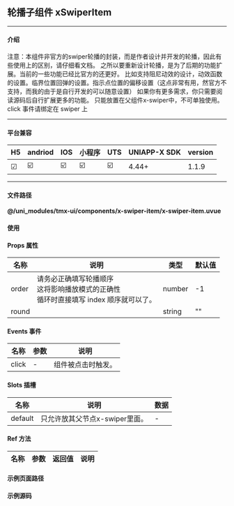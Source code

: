 
## 轮播子组件 xSwiperItem

***

#### 介绍

注意：本组件非官方的swiper轮播的封装，而是作者设计并开发的轮播，因此有些使用上的区别，请仔细看文档。
之所以要重新设计轮播，是为了后期的功能扩展。当前的一些功能已经比官方的还更好。
比如支持阻尼动效的设计，动效函数的设置。临界位置回弹的设置。指示点位置的偏移设置（这点非常有用，然官方不支持，而我的由于是自行开发的可以随意设置）
如果你有更多需求，你只需要阅读源码后自行扩展更多的功能。
只能放置在父组件x-swiper中，不可单独使用。
click 事件请绑定在 swiper 上

***

#### 平台兼容

| H5 | andriod | IOS | 小程序 | UTS | UNIAPP-X SDK | version |
| --- | --- | --- | --- | --- | --- | --- |
| ☑ | ☑️ | ☑️ | ☑️ | ☑️ | 4.44+ | 1.1.9 |

***

#### 文件路径

**@/uni_modules/tmx-ui/components/x-swiper-item/x-swiper-item.uvue**

#### 使用

<x-swiper-item></x-swiper-item>

#### Props 属性

| 名称 | 说明 | 类型 | 默认值 |
| ------ | ---- | ---- | ---- |
| order | 请务必正确填写轮播顺序<br>这将影响播放模式的正确性<br>循环时直接填写 index 顺序就可以了。 | number | -1 |
| round |  | string | "" |



#### Events 事件

| 名称 | 参数 | 说明 |
| ------ | ---- | ---- |
| click | - | 组件被点击时触发。 |


#### Slots 插槽

| 名称 | 说明 | 数据 |
| ------ | ---- | ---- |
| default | 只允许放其父节点x-swiper里面。 | - |


#### Ref 方法

| 名称 | 参数 | 返回值 | 说明 |
| ------ | ---- | ---- | ---- |


#### 示例页面路径



#### 示例源码


		
